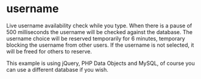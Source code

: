 username
========

Live username availability check while you type. When there is a pause of 500 milliseconds the username will be checked against the database. 
The username choice will be reserved temporarily for 6 minutes, temporary blocking the username from other users. 
If the username is not selected, it will be freed for others to reserve.

This example is using jQuery, PHP Data Objects and MySQL, of course you can use a different database if you wish.


